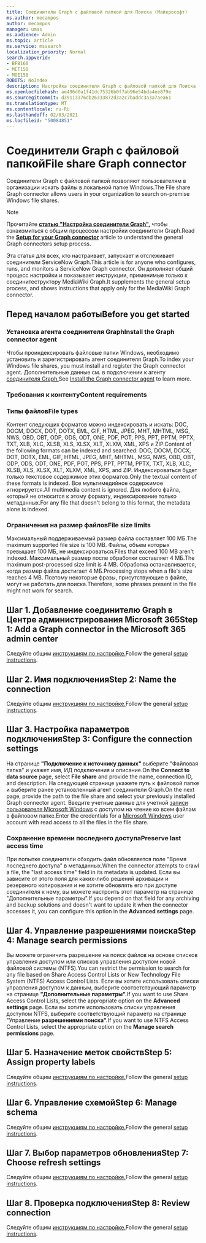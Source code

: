 ```yaml
---
title: Соединители Graph с файловой папкой для Поиска (Майкрософт)
ms.author: mecampos
author: mecampos
manager: umas
ms.audience: Admin
ms.topic: article
ms.service: mssearch
localization_priority: Normal
search.appverid:
- BFB160
- MET150
- MOE150
ROBOTS: NoIndex
description: Настройка соединители Graph с файловой папкой для Поиска (Майкрософт)
ms.openlocfilehash: ae496d0a1f41dc75326b0f7ab96e54bda4ee879e
ms.sourcegitcommit: d39113376db26333872d3a2c7baddc3a3a7aea61
ms.translationtype: MT
ms.contentlocale: ru-RU
ms.lasthandoff: 02/03/2021
ms.locfileid: "50084851"
---
```

<!---Previous ms.author: rusamai --->

# <a name="file-share-graph-connector"></a><span data-ttu-id="ae048-103">Соединители Graph с файловой папкой</span><span class="sxs-lookup"><span data-stu-id="ae048-103">File share Graph connector</span></span>

<span data-ttu-id="ae048-104">Соединители Graph с файловой папкой позволяют пользователям в организации искать файлы в локальной папке Windows.</span><span class="sxs-lookup"><span data-stu-id="ae048-104">The File share Graph connector allows users in your organization to search on-premise Windows file shares.</span></span>

> [!NOTE]
> <span data-ttu-id="ae048-105">Прочитайте [**статью "Настройка соединители Graph",**](configure-connector.md) чтобы ознакомиться с общим процессом настройки соединители Graph.</span><span class="sxs-lookup"><span data-stu-id="ae048-105">Read the [**Setup for your Graph connector**](configure-connector.md) article to understand the general Graph connectors setup process.</span></span>

<span data-ttu-id="ae048-106">Эта статья для всех, кто настраивает, запускает и отслеживает соединители ServiceNow Graph.</span><span class="sxs-lookup"><span data-stu-id="ae048-106">This article is for anyone who configures, runs, and monitors a ServiceNow Graph connector.</span></span> <span data-ttu-id="ae048-107">Он дополняет общий процесс настройки и показывает инструкции, применимые только к соединитеструктору MediaWiki Graph.</span><span class="sxs-lookup"><span data-stu-id="ae048-107">It supplements the general setup process, and shows instructions that apply only for the MediaWiki Graph connector.</span></span>

## <a name="before-you-get-started"></a><span data-ttu-id="ae048-108">Перед началом работы</span><span class="sxs-lookup"><span data-stu-id="ae048-108">Before you get started</span></span>

### <a name="install-the-graph-connector-agent"></a><span data-ttu-id="ae048-109">Установка агента соединителя Graph</span><span class="sxs-lookup"><span data-stu-id="ae048-109">Install the Graph connector agent</span></span>

<span data-ttu-id="ae048-110">Чтобы проиндексировать файловые папки Windows, необходимо установить и зарегистрировать агент соединителя Graph.</span><span class="sxs-lookup"><span data-stu-id="ae048-110">To index your Windows file shares, you must install and register the Graph connector agent.</span></span> <span data-ttu-id="ae048-111">Дополнительные данные см. в подключении к агенту [соединителя Graph.](on-prem-agent.md)</span><span class="sxs-lookup"><span data-stu-id="ae048-111">See [Install the Graph connector agent](on-prem-agent.md) to learn more.</span></span>  

### <a name="content-requirements"></a><span data-ttu-id="ae048-112">Требования к контенту</span><span class="sxs-lookup"><span data-stu-id="ae048-112">Content requirements</span></span>

### <a name="file-types"></a><span data-ttu-id="ae048-113">Типы файлов</span><span class="sxs-lookup"><span data-stu-id="ae048-113">File types</span></span>

<span data-ttu-id="ae048-114">Контент следующих форматов можно индексировать и искать: DOC, DOCM, DOCX, DOT, DOTX, EML, GIF, HTML, JPEG, MHT, MHTML, MSG, NWS, OBD, OBT, ODP, ODS, ODT, ONE, PDF, POT, PPS, PPT, PPTM, PPTX, TXT, XLB, XLC, XLSB, XLS, XLSX, XLT, XLXM, XML, XPS и ZIP.</span><span class="sxs-lookup"><span data-stu-id="ae048-114">Content of the following formats can be indexed and searched: DOC, DOCM, DOCX, DOT, DOTX, EML, GIF, HTML, JPEG, MHT, MHTML, MSG, NWS, OBD, OBT, ODP, ODS, ODT, ONE, PDF, POT, PPS, PPT, PPTM, PPTX, TXT, XLB, XLC, XLSB, XLS, XLSX, XLT, XLXM, XML, XPS, and ZIP.</span></span> <span data-ttu-id="ae048-115">Индексироваться будет только текстовое содержимое этих форматов.</span><span class="sxs-lookup"><span data-stu-id="ae048-115">Only the textual content of these formats is indexed.</span></span> <span data-ttu-id="ae048-116">Все мультимедийное содержимое игнорируется.</span><span class="sxs-lookup"><span data-stu-id="ae048-116">All multimedia content is ignored.</span></span> <span data-ttu-id="ae048-117">Для любого файла, который не относится к этому формату, индексирование только метаданных.</span><span class="sxs-lookup"><span data-stu-id="ae048-117">For any file that doesn't belong to this format, the metadata alone is indexed.</span></span>

### <a name="file-size-limits"></a><span data-ttu-id="ae048-118">Ограничения на размер файлов</span><span class="sxs-lookup"><span data-stu-id="ae048-118">File size limits</span></span>

<span data-ttu-id="ae048-119">Максимальный поддерживаемый размер файла составляет 100 МБ.</span><span class="sxs-lookup"><span data-stu-id="ae048-119">The maximum supported file size is 100 MB.</span></span> <span data-ttu-id="ae048-120">Файлы, объем которых превышает 100 МБ, не индексироваться.</span><span class="sxs-lookup"><span data-stu-id="ae048-120">Files that exceed 100 MB aren't indexed.</span></span> <span data-ttu-id="ae048-121">Максимальный размер после обработки составляет 4 МБ.</span><span class="sxs-lookup"><span data-stu-id="ae048-121">The maximum post-processed size limit is 4 MB.</span></span> <span data-ttu-id="ae048-122">Обработка останавливается, когда размер файла достигает 4 МБ.</span><span class="sxs-lookup"><span data-stu-id="ae048-122">Processing stops when a file's size reaches 4 MB.</span></span> <span data-ttu-id="ae048-123">Поэтому некоторые фразы, присутствующие в файле, могут не работать для поиска.</span><span class="sxs-lookup"><span data-stu-id="ae048-123">Therefore, some phrases present in the file might not work for search.</span></span>

## <a name="step-1-add-a-graph-connector-in-the-microsoft-365-admin-center"></a><span data-ttu-id="ae048-124">Шаг 1. Добавление соединителю Graph в Центре администрирования Microsoft 365</span><span class="sxs-lookup"><span data-stu-id="ae048-124">Step 1: Add a Graph connector in the Microsoft 365 admin center</span></span>

<span data-ttu-id="ae048-125">Следуйте общим [инструкциям по настройке.](https://docs.microsoft.com/microsoftsearch/configure-connector)</span><span class="sxs-lookup"><span data-stu-id="ae048-125">Follow the general [setup instructions](https://docs.microsoft.com/microsoftsearch/configure-connector).</span></span>
<!---If the above phrase does not apply, delete it and insert specific details for your data source that are different from general setup instructions.-->

## <a name="step-2-name-the-connection"></a><span data-ttu-id="ae048-126">Шаг 2. Имя подключения</span><span class="sxs-lookup"><span data-stu-id="ae048-126">Step 2: Name the connection</span></span>

<span data-ttu-id="ae048-127">Следуйте общим [инструкциям по настройке.](https://docs.microsoft.com/microsoftsearch/configure-connector)</span><span class="sxs-lookup"><span data-stu-id="ae048-127">Follow the general [setup instructions](https://docs.microsoft.com/microsoftsearch/configure-connector).</span></span>
<!---If the above phrase does not apply, delete it and insert specific details for your data source that are different from general setup instructions.-->

## <a name="step-3-configure-the-connection-settings"></a><span data-ttu-id="ae048-128">Шаг 3. Настройка параметров подключения</span><span class="sxs-lookup"><span data-stu-id="ae048-128">Step 3: Configure the connection settings</span></span>

<span data-ttu-id="ae048-129">На странице  **"Подключение к источнику данных"** выберите "Файловая папка" и укажет имя, ИД подключения и описание.</span><span class="sxs-lookup"><span data-stu-id="ae048-129">On the **Connect to data source** page, select **File share** and provide the name, connection ID, and description.</span></span> <span data-ttu-id="ae048-130">На следующей странице укажете путь к файловой папке и выберите ранее установленный агент соединители Graph.</span><span class="sxs-lookup"><span data-stu-id="ae048-130">On the next page, provide the path to the file share and select your previously installed Graph connector agent.</span></span> <span data-ttu-id="ae048-131">Введите учетные данные для учетной [записи пользователя Microsoft Windows](https://microsoft.com/windows) с доступом на чтение ко всем файлам в файловом папке.</span><span class="sxs-lookup"><span data-stu-id="ae048-131">Enter the credentials for a [Microsoft Windows](https://microsoft.com/windows) user account with read access to all the files in the file share.</span></span>

### <a name="preserve-last-access-time"></a><span data-ttu-id="ae048-132">Сохранение времени последнего доступа</span><span class="sxs-lookup"><span data-stu-id="ae048-132">Preserve last access time</span></span>

<span data-ttu-id="ae048-133">При попытке соединители обходить файл обновляется поле "Время последнего доступа" в метаданных.</span><span class="sxs-lookup"><span data-stu-id="ae048-133">When the connector attempts to crawl a file, the "last access time" field in its metadata is updated.</span></span> <span data-ttu-id="ae048-134">Если вы зависите от этого поля для каких-либо решений архивации и резервного копирования и не хотите  обновлять его при доступе соединителя к нему, вы можете настроить этот параметр на странице "Дополнительные параметры".</span><span class="sxs-lookup"><span data-stu-id="ae048-134">If you depend on that field for any archiving and backup solutions and doesn't want to update it when the connector accesses it, you can configure this option in the **Advanced settings** page.</span></span>

## <a name="step-4-manage-search-permissions"></a><span data-ttu-id="ae048-135">Шаг 4. Управление разрешениями поиска</span><span class="sxs-lookup"><span data-stu-id="ae048-135">Step 4: Manage search permissions</span></span>

<span data-ttu-id="ae048-136">Вы можете ограничить разрешение на поиск файлов на основе списков управления доступом или списков управления доступом новой файловой системы (NTFS).</span><span class="sxs-lookup"><span data-stu-id="ae048-136">You can restrict the permission to search for any file based on Share Access Control Lists or New Technology File System (NTFS) Access Control Lists.</span></span> <span data-ttu-id="ae048-137">Если вы хотите использовать списки управления доступом к данным, выберите соответствующий параметр на странице **"Дополнительные параметры".**</span><span class="sxs-lookup"><span data-stu-id="ae048-137">If you want to use Share Access Control Lists, select the appropriate option on the **Advanced settings** page.</span></span> <span data-ttu-id="ae048-138">Если вы хотите использовать списки управления доступом NTFS, выберите соответствующий параметр на странице "Управление **разрешениями поиска".**</span><span class="sxs-lookup"><span data-stu-id="ae048-138">If you want to use NTFS Access Control Lists, select the appropriate option on the **Manage search permissions** page.</span></span>

## <a name="step-5-assign-property-labels"></a><span data-ttu-id="ae048-139">Шаг 5. Назначение меток свойств</span><span class="sxs-lookup"><span data-stu-id="ae048-139">Step 5: Assign property labels</span></span>

<span data-ttu-id="ae048-140">Следуйте общим [инструкциям по настройке.](https://docs.microsoft.com/microsoftsearch/configure-connector)</span><span class="sxs-lookup"><span data-stu-id="ae048-140">Follow the general [setup instructions](https://docs.microsoft.com/microsoftsearch/configure-connector).</span></span>
<!---If the above phrase does not apply, delete it and insert specific details for your data source that are different from general setup instructions.-->

## <a name="step-6-manage-schema"></a><span data-ttu-id="ae048-141">Шаг 6. Управление схемой</span><span class="sxs-lookup"><span data-stu-id="ae048-141">Step 6: Manage schema</span></span>

<span data-ttu-id="ae048-142">Следуйте общим [инструкциям по настройке.](https://docs.microsoft.com/microsoftsearch/configure-connector)</span><span class="sxs-lookup"><span data-stu-id="ae048-142">Follow the general [setup instructions](https://docs.microsoft.com/microsoftsearch/configure-connector).</span></span>
<!---If the above phrase does not apply, delete it and insert specific details for your data source that are different from general setup instructions.-->

## <a name="step-7-choose-refresh-settings"></a><span data-ttu-id="ae048-143">Шаг 7. Выбор параметров обновления</span><span class="sxs-lookup"><span data-stu-id="ae048-143">Step 7: Choose refresh settings</span></span>

<span data-ttu-id="ae048-144">Следуйте общим [инструкциям по настройке.](https://docs.microsoft.com/microsoftsearch/configure-connector)</span><span class="sxs-lookup"><span data-stu-id="ae048-144">Follow the general [setup instructions](https://docs.microsoft.com/microsoftsearch/configure-connector).</span></span>
<!---If the above phrase does not apply, delete it and insert specific details for your data source that are different from general setup instructions.-->

## <a name="step-8-review-connection"></a><span data-ttu-id="ae048-145">Шаг 8. Проверка подключения</span><span class="sxs-lookup"><span data-stu-id="ae048-145">Step 8: Review connection</span></span>

<span data-ttu-id="ae048-146">Следуйте общим [инструкциям по настройке.](https://docs.microsoft.com/microsoftsearch/configure-connector)</span><span class="sxs-lookup"><span data-stu-id="ae048-146">Follow the general [setup instructions](https://docs.microsoft.com/microsoftsearch/configure-connector).</span></span>
<!---If the above phrase does not apply, delete it and insert specific details for your data source that are different from general setup 
instructions.-->

<!---## Troubleshooting-->
<!---Insert troubleshooting recommendations for this data source-->

<!---## Limitations-->
<!---Insert limitations for this data source-->
